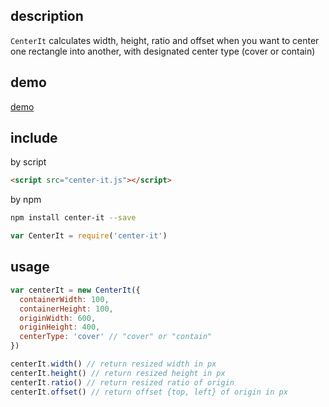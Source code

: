 ## description

`CenterIt` calculates width, height, ratio and offset when you want to center one rectangle into another, with designated center type (cover or contain)

## demo

[demo](http://demo.jackyang.me/center-it/example.index.html)

## include

by script

```html
<script src="center-it.js"></script>
```

by npm

```bash
npm install center-it --save
```

```js
var CenterIt = require('center-it')
```

## usage

```js
var centerIt = new CenterIt({
  containerWidth: 100,
  containerHeight: 100,
  originWidth: 600,
  originHeight: 400,
  centerType: 'cover' // "cover" or "contain"
})

centerIt.width() // return resized width in px
centerIt.height() // return resized height in px
centerIt.ratio() // return resized ratio of origin
centerIt.offset() // return offset {top, left} of origin in px
```
